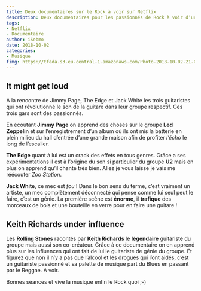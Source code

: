 ```yaml
---
title: Deux documentaires sur le Rock à voir sur Netflix
description: Deux documentaires pour les passionnés de Rock à voir d’urgence sur Netflix. Non il n’y a pas que des séries dans la vie et les documentaires estampillés Netflix sont de très bonne qualité. 
tags: 
- Netflix
- Documentaire
author: iSebmo
date: 2018-10-02
categories:
- Musique
fimg: https://tfada.s3-eu-central-1.amazonaws.com/Photo-2018-10-02-21-08.JPG
---
```


## It might get loud
A la rencontre de Jimmy Page, The Edge et Jack White les trois guitaristes qui ont révolutionné le son de la guitare dans leur groupe respectif. Ces trois gars sont des passionnés. 

En écoutant **Jimmy Page** on apprend des choses sur le groupe **Led Zeppelin** et sur l’enregistrement d’un album où ils ont mis la batterie en plein milieu du hall d’entrée d’une grande maison afin de profiter *l’écho* le long de l’escalier. 

**The Edge** quant à lui est un crack des effets en tous genres. Grâce a ses expérimentations il est à l’origine du son si particulier du groupe **U2** mais en plus on apprend qu’il chante très bien. Allez je vous laisse je vais me réécouter *Zoo Station*.

**Jack White**, ce mec est *fou* ! Dans le bon sens du terme, c’est vraiment un artiste, un mec complètement déconnecté qui pense comme lui seul peut le faire, c’est un génie. La première scène est **énorme**, il **trafique** des morceaux de bois et une bouteille en verre pour en faire une guitare !

## Keith Richards under influence
Les **Rolling Stones** racontés par **Keith Richards** le **légendaire** guitariste du groupe mais aussi son co-créateur. Grâce à ce documentaire on en apprend plus sur les influences qui ont fait de lui le guitariste de génie du groupe. Et figurez que non il n’y a pas que l’alcool et les drogues qui l’ont aidés, c’est un guitariste passionné et sa palette de musique part du Blues en passant par le Reggae. A voir. 

Bonnes séances et vive la musique enfin le Rock quoi ;-)